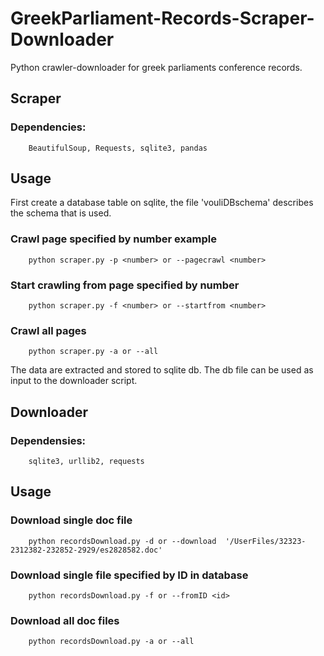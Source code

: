 # GreekParliament-Records-Scraper-Downloader

Python crawler-downloader for greek parliaments conference records.

## Scraper
### Dependencies:
        BeautifulSoup, Requests, sqlite3, pandas

## Usage
First create a database table on sqlite, the file 'vouliDBschema' describes the schema that is used.
### Crawl page specified by number example 
        python scraper.py -p <number> or --pagecrawl <number>
### Start crawling from page specified by number
        python scraper.py -f <number> or --startfrom <number>
### Crawl all pages
        python scraper.py -a or --all

The data are extracted and stored to sqlite db. The db file can be used as input to the downloader script.

## Downloader
### Dependensies:
        sqlite3, urllib2, requests

## Usage 
### Download single doc file
        python recordsDownload.py -d or --download  '/UserFiles/32323-2312382-232852-2929/es2828582.doc'
### Download single file specified by ID in database
        python recordsDownload.py -f or --fromID <id>
### Download all doc files
        python recordsDownload.py -a or --all
